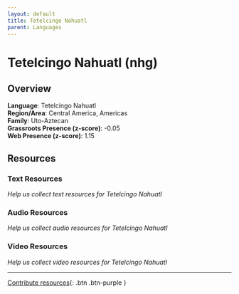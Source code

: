 ```yaml
---
layout: default
title: Tetelcingo Nahuatl
parent: Languages
---
```


# Tetelcingo Nahuatl (nhg)

## Overview

**Language**: Tetelcingo Nahuatl  
**Region/Area**: Central America, Americas  
**Family**: Uto-Aztecan  
**Grassroots Presence (z-score)**: -0.05  
**Web Presence (z-score)**: 1.15  

## Resources

### Text Resources
*Help us collect text resources for Tetelcingo Nahuatl*

### Audio Resources
*Help us collect audio resources for Tetelcingo Nahuatl*

### Video Resources
*Help us collect video resources for Tetelcingo Nahuatl*

---

[Contribute resources](https://forms.office.com/e/1SfLJx3u1r){: .btn .btn-purple }
